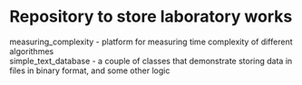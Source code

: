 # Repository to store laboratory works

measuring_complexity - platform for measuring time complexity of different algorithmes <br/>
simple_text_database - a couple of classes that demonstrate storing data in files in binary format, and some other logic
